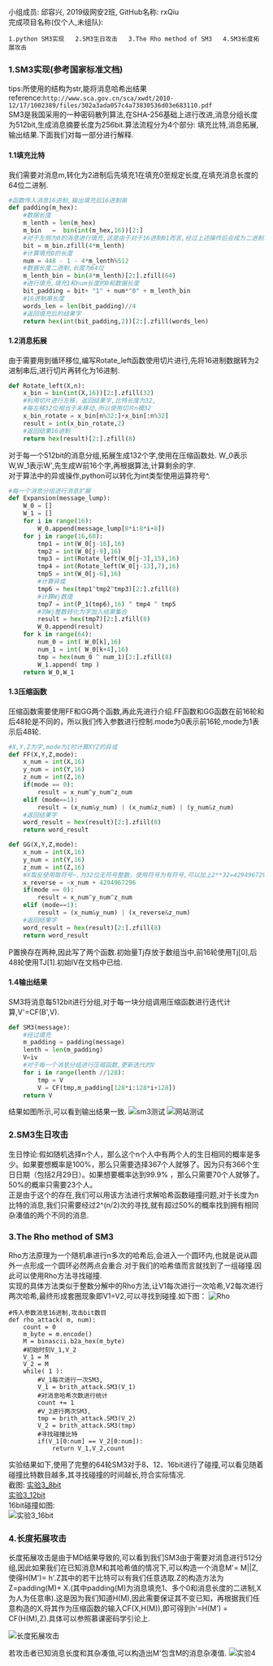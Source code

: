 小组成员: 邱容兴, 2019级网安2班, GitHub名称: rxQiu  
完成项目名称(仅个人,未组队):  


`1.python SM3实现  
2.SM3生日攻击  
3.The Rho method of SM3  
4.SM3长度拓展攻击`
  
### 1.SM3实现(参考国家标准文档)
tips:所使用的结构为str,能将消息哈希出结果  
reference:`http://www.sca.gov.cn/sca/xwdt/2010-12/17/1002389/files/302a3ada057c4a73830536d03e683110.pdf`  
SM3是我国采用的一种密码散列算法,在SHA-256基础上进行改进,消息分组长度为512bit,生成消息摘要长度为256bit.算法流程分为4个部分: 填充比特,消息拓展,输出结果.下面我们对每一部分进行解释.  
#### 1.1填充比特  
我们需要对消息m,转化为2进制后先填充1在填充0至规定长度,在填充消息长度的64位二进制.  
``` python
#函数传入消息16进制,输出填充后16进制串
def padding(m_hex):
    #数据长度
    m_lenth = len(m_hex)
    m_bin   =  bin(int(m_hex,16))[2:]
    #对于左侧为0的消息进行填充,这是由于对于16进制01而言,经过上述操作后会成为二进制1,缺少长度,所以zfill功能为在左侧补0到指定长度,即01即可成为0000 0001,而不是简单的1.
    bit = m_bin.zfill(4*m_lenth)
    #计算填充0的长度
    num = 448 - 1 - 4*m_lenth%512
    #数据长度二进制,长度为64位
    m_lenth_bin = bin(4*m_lenth)[2:].zfill(64)
    #进行填充,填充1和num长度的0和数据长度
    bit_padding = bit+ "1" + num*"0" + m_lenth_bin
    #16进制串长度
    words_len = len(bit_padding)//4
    #返回填充后的结果字
    return hex(int(bit_padding,2))[2:].zfill(words_len)
```

#### 1.2消息拓展  
由于需要用到循环移位,编写Rotate_left函数使用切片进行,先将16进制数据转为2进制串后,进行切片再转化为16进制.
``` python
def Rotate_left(X,n):
    x_bin = bin(int(X,16))[2:].zfill(32)
    #利用切片进行左移，返回结果字,比特长度为32,
    #每左移32位相当于未移动,所以使用切片n模32
    x_bin_rotate = x_bin[n%32:]+x_bin[:n%32]
    result = int(x_bin_rotate,2)
    #返回结果16进制
    return hex(result)[2:].zfill(8)
```

对于每一个512bit的消息分组,拓展生成132个字,使用在压缩函数处. W_0表示W,W_1表示W',先生成W前16个字,再根据算法,计算剩余的字.  
对于算法中的异或操作,python可以转化为int类型使用运算符号^.  
``` python
#每一个消息分组进行消息扩展
def Expansion(message_lump):
    W_0 = []
    W_1 = []
    for i in range(16):
        W_0.append(message_lump[8*i:8*i+8])
    for j in range(16,68):
        tmp1 = int(W_0[j-16],16)
        tmp2 = int(W_0[j-9],16)
        tmp3 = int(Rotate_left(W_0[j-3],15),16)
        tmp4 = int(Rotate_left(W_0[j-13],7),16)
        tmp5 = int(W_0[j-6],16)
        #计算异或
        tmp6 = hex(tmp1^tmp2^tmp3)[2:].zfill(8)
        #计算Wj数值
        tmp7 = int(P_1(tmp6),16) ^ tmp4 ^ tmp5
        #将Wj整数转化为字加入结果集合
        result = hex(tmp7)[2:].zfill(8)
        W_0.append(result)
    for k in range(64):
        num_0 = int( W_0[k],16)
        num_1 = int( W_0[k+4],16)
        tmp = hex(num_0 ^ num_1)[2:].zfill(8)
        W_1.append( tmp )
    return W_0,W_1
```

#### 1.3压缩函数  
压缩函数需要使用FF和GG两个函数,再此先进行介绍.FF函数和GG函数在前16轮和后48轮是不同的，所以我们传入参数进行控制.mode为0表示前16轮,mode为1表示后48轮.  
``` python
#X,Y,Z为字,mode为1时计算XYZ的异或
def FF(X,Y,Z,mode):
    x_num = int(X,16)
    y_num = int(Y,16)
    z_num = int(Z,16)
    if(mode == 0):
        result = x_num^y_num^z_num
    elif (mode==1):
        result = (x_num&y_num) | (x_num&z_num) | (y_num&z_num)
    #返回结果字
    word_result = hex(result)[2:].zfill(8)
    return word_result

def GG(X,Y,Z,mode):
    x_num = int(X,16)
    y_num = int(Y,16)
    z_num = int(Z,16)
    #X取反使用取符号~,为32位无符号整数，使用符号为有符号,可以加上2**32=4294967296,即与上0xFFFFFFFF
    x_reverse = ~x_num + 4294967296
    if(mode == 0):
        result = x_num^y_num^z_num
    elif (mode==1):
        result = (x_num&y_num) | (x_reverse&z_num)
    #返回结果字
    word_result = hex(result)[2:].zfill(8)
    return word_result
```

P置换存在两种,因此写了两个函数.初始量Tj存放于数组当中,前16轮使用Tj[0],后48轮使用TJ[1].初始IV在文档中已给.  
#### 1.4输出结果
SM3将消息每512bit进行分组,对于每一块分组调用压缩函数进行迭代计算,V'=CF(B',V).
```python
def SM3(message):
    #经过填充
    m_padding = padding(message)
    lenth = len(m_padding)
    V=iv
    #对于每一个消息分组进行压缩函数,更新迭代的V
    for i in range(lenth //128):
        tmp = V
        V = CF(tmp,m_padding[128*i:128*i+128])
    return V
```
结果如图所示,可以看到输出结果一致.
![sm3测试](https://user-images.githubusercontent.com/104824678/181903312-450a2e63-5676-4791-a662-940048da9d75.png)
![网站测试](https://user-images.githubusercontent.com/104824678/181903339-22ff6234-d22a-4185-959b-afe079360a0e.png)

### 2.SM3生日攻击  
生日悖论:假如随机选择n个人，那么这个n个人中有两个人的生日相同的概率是多少。如果要想概率是100%，那么只需要选择367个人就够了。因为只有366个生日日期（包括2月29日）。如果想要概率达到99.9% ，那么只需要70个人就够了。50%的概率只需要23个人。  
正是由于这个的存在,我们可以用该方法进行求解哈希函数碰撞问题,对于长度为n比特的消息,我们只需要经过2^(n/2)次的寻找,就有超过50%的概率找到拥有相同杂凑值的两个不同的消息.

### 3.The Rho method of SM3  
Rho方法原理为一个随机串进行n多次的哈希后,会进入一个圆环内,也就是说从圆外一点形成一个圆环必然两点会重合.对于我们的哈希值而言就找到了一组碰撞.因此可以使用Rho方法寻找碰撞.  
实现的具体方法类似于整数分解中的Rho方法,让V1每次进行一次哈希,V2每次进行两次哈希,最终形成套圈现象即V1=V2,可以寻找到碰撞.如下图：
![Rho](https://user-images.githubusercontent.com/104824678/181913910-1feea42d-b914-4e7e-b519-5c6993857b40.png)


```
#传入参数消息16进制,攻击bit数目
def rho_attack( m, num):
    count = 0
    m_byte = m.encode()
    M = binascii.b2a_hex(m_byte)
    #初始时刻V_1,V_2
    V_1 = M
    V_2 = M
    while( 1 ):
        #V_1每次进行一次SM3,
        V_1 = brith_attack.SM3(V_1)
        #对消息哈希次数进行统计
        count += 1
        #V_2进行两次SM3,
        tmp = brith_attack.SM3(V_2)
        V_2 = brith_attack.SM3(tmp)
        #寻找碰撞比特
        if(V_1[0:num] == V_2[0:num]):
            return V_1,V_2,count
```
实验结果如下,使用了完整的64轮SM3对于8、12、16bit进行了碰撞,可以看见随着碰撞比特数目越多,其寻找碰撞的时间越长,符合实际情况.  
截图:  [实验3_8bit](https://user-images.githubusercontent.com/104824678/181914237-46c29c69-4dbc-45a9-95f2-d980fe111e00.png)  
[实验3_12bit](https://user-images.githubusercontent.com/104824678/181914318-8bbe3946-ef0f-42ab-a075-87cf83d30215.png)  
16bit碰撞如图:  
![实验3_16bit](https://user-images.githubusercontent.com/104824678/181914640-00aaff70-4cab-4dc6-af0c-42f920b09c8a.png)





### 4.长度拓展攻击  
长度拓展攻击是由于MD结果导致的,可以看到我们SM3由于需要对消息进行512分组,因此如果我们在已知消息M和其哈希值的情况下,可以构造一个消息M'= M||Z,使得H(M')= h'.Z其中的若干比特可以有我们任意选取.Z的构造方法为Z=padding(M)+ X.(其中padding(M)为消息填充1、多个0和消息长度的二进制,X为人为任意串).这是因为我们知道H(M),因此需要保证其不变已知，再根据我们任意构造的X,将其作为压缩函数的输入CF(X,H(M)),即可得到h'=H(M') = CF(H(M),Z).具体可以参照慕课密码学引论上.  

![长度拓展攻击](https://user-images.githubusercontent.com/104824678/181911959-b82131e4-01e0-4058-962e-20322422f6d1.png)

若攻击者已知消息长度和其杂凑值,可以构造出M'包含M的消息杂凑值.
![实验4](https://user-images.githubusercontent.com/104824678/181914568-4ba93fc1-2e2f-4bc5-88fd-c4e3b2afbe3f.png)


